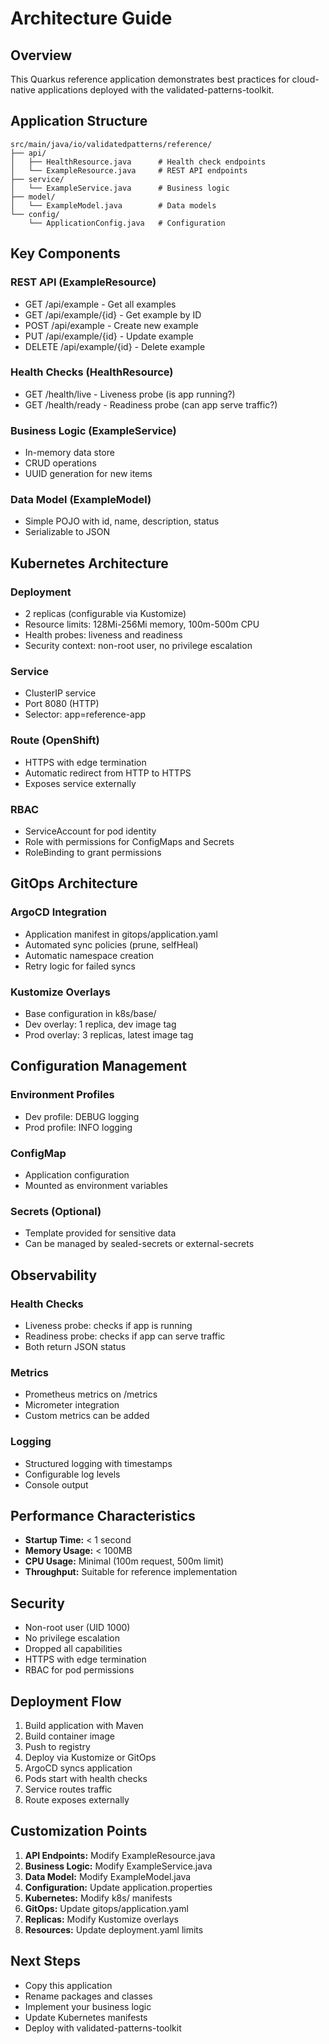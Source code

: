 # Architecture Guide

## Overview

This Quarkus reference application demonstrates best practices for cloud-native applications deployed with the validated-patterns-toolkit.

## Application Structure

```
src/main/java/io/validatedpatterns/reference/
├── api/
│   ├── HealthResource.java      # Health check endpoints
│   └── ExampleResource.java     # REST API endpoints
├── service/
│   └── ExampleService.java      # Business logic
├── model/
│   └── ExampleModel.java        # Data models
└── config/
    └── ApplicationConfig.java   # Configuration
```

## Key Components

### REST API (ExampleResource)
- GET /api/example - Get all examples
- GET /api/example/{id} - Get example by ID
- POST /api/example - Create new example
- PUT /api/example/{id} - Update example
- DELETE /api/example/{id} - Delete example

### Health Checks (HealthResource)
- GET /health/live - Liveness probe (is app running?)
- GET /health/ready - Readiness probe (can app serve traffic?)

### Business Logic (ExampleService)
- In-memory data store
- CRUD operations
- UUID generation for new items

### Data Model (ExampleModel)
- Simple POJO with id, name, description, status
- Serializable to JSON

## Kubernetes Architecture

### Deployment
- 2 replicas (configurable via Kustomize)
- Resource limits: 128Mi-256Mi memory, 100m-500m CPU
- Health probes: liveness and readiness
- Security context: non-root user, no privilege escalation

### Service
- ClusterIP service
- Port 8080 (HTTP)
- Selector: app=reference-app

### Route (OpenShift)
- HTTPS with edge termination
- Automatic redirect from HTTP to HTTPS
- Exposes service externally

### RBAC
- ServiceAccount for pod identity
- Role with permissions for ConfigMaps and Secrets
- RoleBinding to grant permissions

## GitOps Architecture

### ArgoCD Integration
- Application manifest in gitops/application.yaml
- Automated sync policies (prune, selfHeal)
- Automatic namespace creation
- Retry logic for failed syncs

### Kustomize Overlays
- Base configuration in k8s/base/
- Dev overlay: 1 replica, dev image tag
- Prod overlay: 3 replicas, latest image tag

## Configuration Management

### Environment Profiles
- Dev profile: DEBUG logging
- Prod profile: INFO logging

### ConfigMap
- Application configuration
- Mounted as environment variables

### Secrets (Optional)
- Template provided for sensitive data
- Can be managed by sealed-secrets or external-secrets

## Observability

### Health Checks
- Liveness probe: checks if app is running
- Readiness probe: checks if app can serve traffic
- Both return JSON status

### Metrics
- Prometheus metrics on /metrics
- Micrometer integration
- Custom metrics can be added

### Logging
- Structured logging with timestamps
- Configurable log levels
- Console output

## Performance Characteristics

- **Startup Time:** < 1 second
- **Memory Usage:** < 100MB
- **CPU Usage:** Minimal (100m request, 500m limit)
- **Throughput:** Suitable for reference implementation

## Security

- Non-root user (UID 1000)
- No privilege escalation
- Dropped all capabilities
- HTTPS with edge termination
- RBAC for pod permissions

## Deployment Flow

1. Build application with Maven
2. Build container image
3. Push to registry
4. Deploy via Kustomize or GitOps
5. ArgoCD syncs application
6. Pods start with health checks
7. Service routes traffic
8. Route exposes externally

## Customization Points

1. **API Endpoints:** Modify ExampleResource.java
2. **Business Logic:** Modify ExampleService.java
3. **Data Model:** Modify ExampleModel.java
4. **Configuration:** Update application.properties
5. **Kubernetes:** Modify k8s/ manifests
6. **GitOps:** Update gitops/application.yaml
7. **Replicas:** Modify Kustomize overlays
8. **Resources:** Update deployment.yaml limits

## Next Steps

- Copy this application
- Rename packages and classes
- Implement your business logic
- Update Kubernetes manifests
- Deploy with validated-patterns-toolkit
